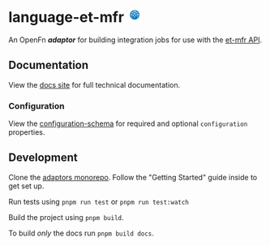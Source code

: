 # language-et-mfr <img src='./assets/square.png' width="30" height="30"/>

An OpenFn **_adaptor_** for building integration jobs for use with the
[et-mfr API](https://mfr.moh.gov.et/swagger/index.html). 

## Documentation

View the
[docs site](https://docs.openfn.org/adaptors/packages/et-mfr-docs) for
full technical documentation.

### Configuration

View the
[configuration-schema](https://docs.openfn.org/adaptors/packages/et-mfr-configuration-schema/)
for required and optional `configuration` properties.

## Development

Clone the [adaptors monorepo](https://github.com/OpenFn/adaptors). Follow the
"Getting Started" guide inside to get set up.

Run tests using `pnpm run test` or `pnpm run test:watch`

Build the project using `pnpm build`.

To build _only_ the docs run `pnpm build docs`.
